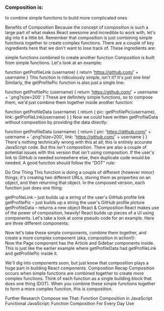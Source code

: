 ### Composition is:

to combine simple functions to build more complicated ones

Benefits of Composition
Because the concept of composition is such a large part of what makes React awesome and incredible to work with, let's dig into it a little bit. Remember that composition is just combining simple functions together to create complex functions. There are a couple of key ingredients here that we don't want to lose track of. These ingredients are:

simple functions
combined to create another function
Composition is built from simple functions. Let's look at an example:

function getProfileLink (username) {
  return 'https://github.com/' + username
}
This function is ridiculously simple, isn't it? It's just one line! Similarly, the getProfilePic function is also just a single line:

function getProfilePic (username) {
  return 'https://github.com/' + username + '.png?size=200'
}
These are definitely simple functions, so to compose them, we'd just combine them together inside another function:

function getProfileData (username) {
  return {
    pic: getProfilePic(username),
    link: getProfileLink(username)
  }
}
Now we could have written getProfileData without composition by providing the data directly:

function getProfileData (username) {
  return {
    pic: 'https://github.com/' + username + '.png?size=200',
    link: 'https://github.com/' + username
  }
}
There's nothing technically wrong with this at all; this is entirely accurate JavaScript code. But this isn't composition. There are also a couple of potential issues with this version that isn't using composition. If the user's link to GitHub is needed somewhere else, then duplicate code would be needed. A good function should follow the "DOT" rule:

Do One Thing
This function is doing a couple of different (however minor) things; it's creating two different URLs, storing them as properties on an object, and then returning that object. In the composed version, each function just does one thing:

getProfileLink – just builds up a string of the user's GitHub profile link
getProfilePic – just builds up a string the user's GitHub profile picture
getProfileData – returns a new object
React & Composition
React makes use of the power of composition, heavily! React builds up pieces of a UI using components. Let's take a look at some pseudo code for an example. Here are three different components:

<Page />
<Article />
<Sidebar />
Now let's take these simple components, combine them together, and create a more complex component (aka, composition in action!):

<Page>
  <Article />
  <Sidebar />
</Page>
Now the Page component has the Article and Sidebar components inside. This is just like the earlier example where getProfileData had getProfileLink and getProfilePic inside it.

We'll dig into components soon, but just know that composition plays a huge part in building React components.
Composition Recap
Composition occurs when simple functions are combined together to create more complex functions. Think of each function as a single building block that does one thing (DOT). When you combine these simple functions together to form a more complex function, this is composition.

Further Research
Compose me That: Function Composition in JavaScript
Functional JavaScript: Function Composition For Every Day Use
